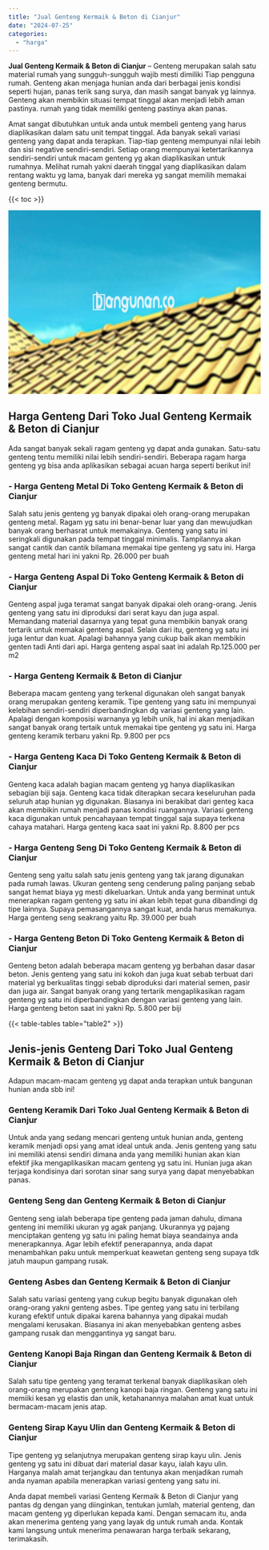 ```yaml
---
title: "Jual Genteng Kermaik & Beton di Cianjur"
date: "2024-07-25"
categories: 
  - "harga"
---
```


**Jual Genteng Kermaik & Beton di Cianjur** – Genteng merupakan salah satu material rumah yang sungguh-sungguh wajib mesti dimiliki Tiap pengguna rumah. Genteng akan menjaga hunian anda dari berbagai jenis kondisi seperti hujan, panas terik sang surya, dan masih sangat banyak yg lainnya. Genteng akan membikin situasi tempat tinggal akan menjadi lebih aman pastinya. rumah yang tidak memiliki genteng pastinya akan panas.

Amat sangat dibutuhkan untuk anda untuk membeli genteng yang harus diaplikasikan dalam satu unit tempat tinggal. Ada banyak sekali variasi genteng yang dapat anda terapkan. Tiap-tiap genteng mempunyai nilai lebih dan sisi negative sendiri-sendiri. Setiap orang mempunyai ketertarikannya sendiri-sendiri untuk macam genteng yg akan diaplikasikan untuk rumahnya. Melihat rumah yakni daerah tinggal yang diaplikasikan dalam rentang waktu yg lama, banyak dari mereka yg sangat memilih memakai genteng bermutu.

{{< toc >}}

![Jual Genteng Kermaik & Beton di Cianjur](/images/genteng-minimalis-murah27.png)

## Harga Genteng Dari Toko Jual Genteng Kermaik & Beton di Cianjur

Ada sangat banyak sekali ragam genteng yg dapat anda gunakan. Satu-satu genteng tentu memiliki nilai lebih sendiri-sendiri. Beberapa ragam harga genteng yg bisa anda aplikasikan sebagai acuan harga seperti berikut ini!

### \- Harga Genteng Metal Di Toko Genteng Kermaik & Beton di Cianjur

Salah satu jenis genteng yg banyak dipakai oleh orang-orang merupakan genteng metal. Ragam yg satu ini benar-benar luar yang dan mewujudkan banyak orang berhasrat untuk memakainya. Genteng yang satu ini seringkali digunakan pada tempat tinggal minimalis. Tampilannya akan sangat cantik dan cantik bilamana memakai tipe genteng yg satu ini. Harga genteng metal hari ini yakni Rp. 26.000 per buah

### \- Harga Genteng Aspal Di Toko Genteng Kermaik & Beton di Cianjur

Genteng aspal juga teramat sangat banyak dipakai oleh orang-orang. Jenis genteng yang satu ini diproduksi dari serat kayu dan juga aspal. Memandang material dasarnya yang tepat guna membikin banyak orang tertarik untuk memakai genteng aspal. Selain dari itu, genteng yg satu ini juga lentur dan kuat. Apalagi bahannya yang cukup baik akan membikin genten tadi Anti dari api. Harga genteng aspal saat ini adalah Rp.125.000 per m2

### \- Harga Genteng Kermaik & Beton di Cianjur

Beberapa macam genteng yang terkenal digunakan oleh sangat banyak orang merupakan genteng keramik. Tipe genteng yang satu ini mempunyai kelebihan sendiri-sendiri diperbandingkan dg variasi genteng yang lain. Apalagi dengan komposisi warnanya yg lebih unik, hal ini akan menjadikan sangat banyak orang tertaik untuk memakai tipe genteng yg satu ini. Harga genteng keramik terbaru yakni Rp. 9.800 per pcs

### \- Harga Genteng Kaca Di Toko Genteng Kermaik & Beton di Cianjur

Genteng kaca adalah bagian macam genteng yg hanya diaplikasikan sebagian biji saja. Genteng kaca tidak diterapkan secara keseluruhan pada seluruh atap hunian yg digunakan. Biasanya ini berakibat dari genteg kaca akan membikin rumah menjadi panas kondisi ruangannya. Variasi genteng kaca digunakan untuk pencahayaan tempat tinggal saja supaya terkena cahaya matahari. Harga genteng kaca saat ini yakni Rp. 8.800 per pcs

### \- Harga Genteng Seng Di Toko Genteng Kermaik & Beton di Cianjur

Genteng seng yaitu salah satu jenis genteng yang tak jarang digunakan pada rumah lawas. Ukuran genteng seng cenderung paling panjang sebab sangat hemat biaya yg mesti dikeluarkan. Untuk anda yang berminat untuk menerapkan ragam genteng yg satu ini akan lebih tepat guna dibandingi dg tipe lainnya. Supaya pemasangannya sangat kuat, anda harus memakunya. Harga genteng seng seakrang yaitu Rp. 39.000 per buah

### \- Harga Genteng Beton Di Toko Genteng Kermaik & Beton di Cianjur

Genteng beton adalah beberapa macam genteng yg berbahan dasar dasar beton. Jenis genteng yang satu ini kokoh dan juga kuat sebab terbuat dari material yg berkualitas tinggi sebab diproduksi dari material semen, pasir dan juga air. Sangat banyak orang yang tertarik mengaplikasikan ragam genteng yg satu ini diperbandingkan dengan variasi genteng yang lain. Harga genteng beton saat ini yakni Rp. 5.800 per biji

{{< table-tables table="table2" >}}

## Jenis-jenis Genteng Dari Toko Jual Genteng Kermaik & Beton di Cianjur

Adapun macam-macam genteng yg dapat anda terapkan untuk bangunan hunian anda sbb ini!

### Genteng Keramik Dari Toko Jual Genteng Kermaik & Beton di Cianjur

Untuk anda yang sedang mencari genteng untuk hunian anda, genteng keramik menjadi opsi yang amat ideal untuk anda. Jenis genteng yang satu ini memiliki atensi sendiri dimana anda yang memiliki hunian akan kian efektif jika mengaplikasikan macam genteng yg satu ini. Hunian juga akan terjaga kondisinya dari sorotan sinar sang surya yang dapat menyebabkan panas.

### Genteng Seng dan Genteng Kermaik & Beton di Cianjur

Genteng seng ialah beberapa tipe genteng pada jaman dahulu, dimana genteng ini memiliki ukuran yg agak panjang. Ukurannya yg pajang menciptakan genteng yg satu ini paling hemat biaya seandainya anda menerapkannya. Agar lebih efektif penerapannya, anda dapat menambahkan paku untuk memperkuat keawetan genteng seng supaya tdk jatuh maupun gampang rusak.

### Genteng Asbes dan Genteng Kermaik & Beton di Cianjur

Salah satu variasi genteng yang cukup begitu banyak digunakan oleh orang-orang yakni genteng asbes. Tipe genteg yang satu ini terbilang kurang efektif untuk dipakai karena bahannya yang dipakai mudah mengalami kerusakan. Biasanya ini akan menyebabkan genteng asbes gampang rusak dan menggantinya yg sangat baru.

### Genteng Kanopi Baja Ringan dan Genteng Kermaik & Beton di Cianjur

Salah satu tipe genteng yang teramat terkenal banyak diaplikasikan oleh orang-orang merupakan genteng kanopi baja ringan. Genteng yang satu ini memiiki kesan yg elastis dan unik, ketahanannya malahan amat kuat untuk bermacam-macam jenis atap.

### Genteng Sirap Kayu Ulin dan Genteng Kermaik & Beton di Cianjur

Tipe genteng yg selanjutnya merupakan genteng sirap kayu ulin. Jenis genteng yg satu ini dibuat dari material dasar kayu, ialah kayu ulin. Harganya malah amat terjangkau dan tentunya akan menjadikan rumah anda nyaman apabila menerapkan variasi genteng yang satu ini.

Anda dapat membeli variasi Genteng Kermaik & Beton di Cianjur yang pantas dg dengan yang diinginkan, tentukan jumlah, material genteng, dan macam genteng yg diperlukan kepada kami. Dengan semacam itu, anda akan menerima genteng yang yang layak dg untuk rumah anda. Kontak kami langsung untuk menerima penawaran harga terbaik sekarang, terimakasih.
